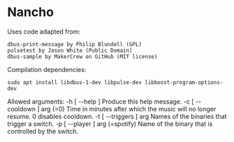 # Nancho

Uses code adapted from:

    dbus-print-message by Philip Blundell (GPL)
    pulsetest by Jason White (Public Domain)
    dbus-sample by MakerCrew on GitHub (MIT license)

Compilation dependencies:

    sudo apt install libdbus-1-dev libpulse-dev libboost-program-options-dev

Allowed arguments:
    -h [ --help ]                  Produce this help message.
    -c [ --cooldown ] arg (=0)     Time in minutes after which the music will no longer resume. 0 disables cooldown.
    -t [ --triggers ] arg          Names of the binaries that trigger a switch.
    -p [ --player ] arg (=spotify) Name of the binary that is controlled by the switch.
